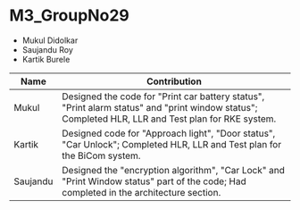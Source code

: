 # M3_GroupNo29
* Mukul Didolkar 
* Saujandu Roy 
* Kartik Burele 

| Name|  Contribution|
|---|---|
| Mukul |Designed the code for "Print car battery status", "Print alarm status" and "print window status"; Completed HLR, LLR and Test plan for RKE system.|
| Kartik | Designed code for "Approach light", "Door status", "Car Unlock"; Completed HLR, LLR and Test plan for the BiCom system.|
| Saujandu | Designed the "encryption algorithm", "Car Lock" and "Print Window status" part of the code; Had completed in the architecture section. |
